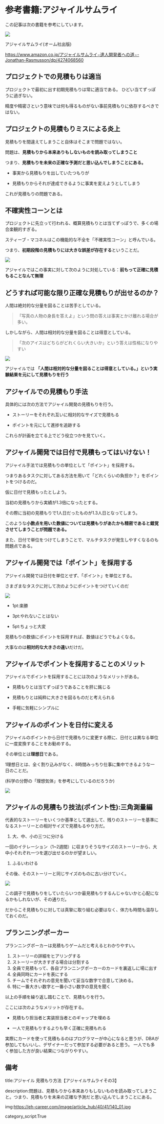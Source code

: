 



# 参考書籍:アジャイルサムライ

この記事は次の書籍を参考にしています。

<img src="https://eh-career.com/image/article_hub/40/41/140_01.jpg">

アジャイルサムライ(オーム社出版)


https://www.amazon.co.jp/アジャイルサムライ−達人開発者への道−-Jonathan-Rasmusson/dp/4274068560



## プロジェクトでの見積もりは適当

プロジェクトで最初に出す初期見積もりは常に適当である。
ひどい当てずっぽうに過ぎない。

精度や精密さという意味では何も得るものがない事前見積もりに依存するべきではない。

## プロジェクトの見積もりミスによる炎上

見積もりを間違えてしまうこと自体はそこまで問題ではない。

問題は、**見積もりから本来ありもしないものを読み取ってしまうこと**

つまり、**見積もりを未来の正確な予測だと思い込んでしまうことにある。**

- 事実から見積もりを出していたつもりが

- 見積もりからそれが達成できるように事実を変えようとしてしまう

これが見積もりの問題である。


## 不確実性コーンとは

プロジェクトに先立って行われる、概算見積もりとは当てずっぽうで、多くの場合楽観的すぎる。

スティーブ・マコネルはこの機能的な不全を「不確実性コーン」と呼んでいる。

つまり、**初期段階の見積もりには大きな誤差が存在する**ということだ。

<img src="https://cdn-ak.f.st-hatena.com/images/fotolife/d/dkfj/20170518/20170518115300.png">

アジャイルではこの事実に対して次のように対処している：**前もって正確に見積もることなんて無理**


## どうすれば可能な限り正確な見積もりが出せるのか？

人間は絶対的な分量を図ることは苦手としている。

> 「写真の人物の身長を答えよ」という問の答えは事実とかけ離れる場合が多い。

しかしながら、人間は相対的な分量を図ることは得意としている。

> 「次のアイスはどちらがどれくらい大きいか」という答えは性格になりやすい

<img src="https://media.istockphoto.com/photos/two-ice-cream-cones-stuck-in-the-sand-on-beach-picture-id507489997">


アジャイルでは **「人間は相対的な分量を図ることは得意としている。」という実験結果を元にして見積もりを行う**



## アジャイルでの見積もり手法

具体的には次の方法でアジャイル開発の見積もりを行う。

- ストーリーをそれぞれ互いに相対的なサイズで見積もる

- ポイントを元にして進捗を追跡する

これらが計画を立てる上でどう役立つかを見ていく。


## アジャイル開発では日付で見積もってはいけない！

アジャイル手法では見積もりの単位として「ポイント」を採用する。

つまりあるタスクに対してある方法を用いて「どれくらいの負担か？」をポイントをつけるのだ。

仮に日付で見積もったとしよう。

当初の見積もりから実績が1.3倍になったとする。

その際に当初の見積もりで1人日だったものが1.3人日となってしまう。

このような**小数点を用いた数値については見積もりがあたかも精密であると錯覚させてしまうことが問題である。**

また、日付で単位をつけてしまうことで、マルチタスクが発生しやすくなるのも問題点である。

## アジャイル開発では「ポイント」を採用する

アジャイル開発では日付を単位とせず、「ポイント」を単位とする。

さまざまなタスクに対して次のようにポイントをつけていくのだ

<img src="https://miro.medium.com/max/1400/1*j2jobTni71sWyukrGUGyQw.png">

- 1pt:楽勝

- 3pt:やれないことはない

- 5pt:ちょっと大変

見積もりの数値にポイントを採用すれば、数値はどうでもよくなる。

大事なのは**相対的な大きさの違い**だけだ。


## アジャイルでポイントを採用することのメリット

アジャイルでポイントを採用することには次のようなメリットがある。

- 見積もりとは当てずっぽうであることを肝に銘じる

- 見積もりとは純粋に大きさを図るものだと考えられる

- 手軽に気軽にシンプルに

## アジャイルのポイントを日付に変える

アジャイルのポイントから日付で見積もりに変更する際に、日付とは異なる単位に一度変換することをお勧めする。

その単位とは**理想日**である。

1理想日とは、全く割り込みがなく、8時間みっちり仕事に集中できるような一日のことだ。

(科学の分野の「理想気体」を参考にしているのだろうか)

<img src="https://www.yukimura-physics.com/wp-content/uploads/2018/12/3-3.jpg">


## アジャイルの見積もり技法(ポイント性):三角測量編

代表的なストーリーをいくつか基準として選出して、残りのストーリーを基準になるストーリーとの相対サイズで見積もるやり方だ。

1. 大、中、小の三つに分ける

一回のイテレーション（1~2週間）に収まりそうなサイズのストーリーから、大中小それぞれ一つを選び出せるのかが望ましい。


1. ふるいわける

その後、そのストーリーと同じサイズのものに古い分けていく。

<img src="https://image.slidesharecdn.com/7-141007090142-conversion-gate02/85/7-18-320.jpg?cb=1412672622">

この調子で見積もりをしていたらいつか最見積もりするんじゃないかと心配になるかもしれないが、その通りだ。

だからこそ見積もりに対しては真摯に取り組む必要はなく、体力も時間も温存しておくのだ。


## プランニングポーカー

プランニングポーカーは見積もりゲームだと考えるとわかりやすい。

1. ストーリーの詳細をヒアリングする
1. ストーリーが大きすぎる場合は分割する
1. 全員で見積もって、各自プランニングポーカーのカードを裏返しに場に出す
1. 全員同時にカードを表にする
1. チームでそれぞれの意見を聞いて妥当な数字で合意して決める。
1. 特に一番大きい数字と一番小さい数字の意見を聞く

以上の手順を繰り返し踏むことで、見積もりを行う。

ここには次のようなメリットが存在する。

- 見積もり担当者と実装担当者とのギャップを埋める

- 一人で見積もりするよりも早く正確に見積もれる

実際にカードを使って見積もるのはプログラマーが中心になると思うが、DBAが参加してもいいし、デザイナーだって参加する必要があると思う。
一人でも多く参加した方が良い結果につながりやすい。








## 備考

title:アジャイル 見積もり方法【アジャイルサムライその3】

description:問題は、見積もりから本来ありもしないものを読み取ってしまうこと。つまり、見積もりを未来の正確な予測だと思い込んでしまうことにある。


img:https://eh-career.com/image/article_hub/40/41/140_01.jpg

category_script:True    